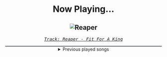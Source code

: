 <div align="center"> 
<h1>Now Playing...</h1>

![Reaper](https://i.scdn.co/image/ab67616d00001e02a492213b964b863a58324381)
--
_<samp><a href="https://open.spotify.com/track/39daVR5fEyW1ontQkLlIgJ">Track: Reaper - Fit For A King</a></samp>_

<div style="border: 1px #4B5054 solid"></div>
<details>
  <summary>
    Previous played songs
  </summary>
  <table>
    <thead>
      <tr>
        <th>
          Artist
        </th>
        <th>
          Song
        </th>
        <th>
          Link
        </th>
      </tr>
    </thead>
    <tbody>
      <tr><td>Fit For A King</td><td>Reaper</td><td><a href="https://open.spotify.com/track/39daVR5fEyW1ontQkLlIgJ">https://open.spotify.com/track/39daVR5fEyW1ontQkLlIgJ</a></td></tr><tr><td>Fit For A King</td><td>Reaper</td><td><a href="https://open.spotify.com/track/39daVR5fEyW1ontQkLlIgJ">https://open.spotify.com/track/39daVR5fEyW1ontQkLlIgJ</a></td></tr><tr><td>Jeris Johnson</td><td>Welcome To Valhalla</td><td><a href="https://open.spotify.com/track/0XfWDMtwSJQCA1mVEyvmgv">https://open.spotify.com/track/0XfWDMtwSJQCA1mVEyvmgv</a></td></tr><tr><td>Jeris Johnson</td><td>Welcome To Valhalla</td><td><a href="https://open.spotify.com/track/0XfWDMtwSJQCA1mVEyvmgv">https://open.spotify.com/track/0XfWDMtwSJQCA1mVEyvmgv</a></td></tr><tr><td>Jeris Johnson</td><td>Welcome To Valhalla</td><td><a href="https://open.spotify.com/track/0XfWDMtwSJQCA1mVEyvmgv">https://open.spotify.com/track/0XfWDMtwSJQCA1mVEyvmgv</a></td></tr><tr><td>Galleons</td><td>Dungeon Dweller</td><td><a href="https://open.spotify.com/track/1xLONgkpP2dUCST67uJZic">https://open.spotify.com/track/1xLONgkpP2dUCST67uJZic</a></td></tr><tr><td>Jeris Johnson</td><td>Here's To The Years</td><td><a href="https://open.spotify.com/track/3wUHuEg7LWUdaN5vCFG1Cq">https://open.spotify.com/track/3wUHuEg7LWUdaN5vCFG1Cq</a></td></tr><tr><td>Jeris Johnson</td><td>Welcome To Valhalla</td><td><a href="https://open.spotify.com/track/0XfWDMtwSJQCA1mVEyvmgv">https://open.spotify.com/track/0XfWDMtwSJQCA1mVEyvmgv</a></td></tr><tr><td>Jeris Johnson</td><td>When The Darkness Comes</td><td><a href="https://open.spotify.com/track/6b1z0YOAobJHJNUXGml6i5">https://open.spotify.com/track/6b1z0YOAobJHJNUXGml6i5</a></td></tr><tr><td>Jeris Johnson</td><td>The Story Of Our Lives</td><td><a href="https://open.spotify.com/track/3EIH4AJu0eGSVNp768Mrb6">https://open.spotify.com/track/3EIH4AJu0eGSVNp768Mrb6</a></td></tr><tr><td>Jeris Johnson</td><td>Dragonborn</td><td><a href="https://open.spotify.com/track/1D6fYq6e4AlBpxzuJplc9Y">https://open.spotify.com/track/1D6fYq6e4AlBpxzuJplc9Y</a></td></tr><tr><td>Jeris Johnson</td><td>Finish Line</td><td><a href="https://open.spotify.com/track/1ee4Z6Ax40DZo6Armil3Zc">https://open.spotify.com/track/1ee4Z6Ax40DZo6Armil3Zc</a></td></tr><tr><td>Jeris Johnson</td><td>Kiss From A Rose</td><td><a href="https://open.spotify.com/track/6rgY99hSrusqBEgOv1vxTj">https://open.spotify.com/track/6rgY99hSrusqBEgOv1vxTj</a></td></tr><tr><td>Jeris Johnson</td><td>Ode to Metal</td><td><a href="https://open.spotify.com/track/1x9JLT0AzZ2k3PMhQdoKse">https://open.spotify.com/track/1x9JLT0AzZ2k3PMhQdoKse</a></td></tr><tr><td>Jeris Johnson</td><td>Eat, Drink, War, Repeat!</td><td><a href="https://open.spotify.com/track/7uNseeshlT7ENXD9C6NMn9">https://open.spotify.com/track/7uNseeshlT7ENXD9C6NMn9</a></td></tr><tr><td>Jeris Johnson</td><td>Not A Person (Freak)</td><td><a href="https://open.spotify.com/track/3Auqv7kCZNwXgVDRhRneQM">https://open.spotify.com/track/3Auqv7kCZNwXgVDRhRneQM</a></td></tr><tr><td>Jeris Johnson</td><td>John</td><td><a href="https://open.spotify.com/track/2Y3ASbe10PAhs9qHpzns95">https://open.spotify.com/track/2Y3ASbe10PAhs9qHpzns95</a></td></tr><tr><td>Jeris Johnson</td><td>Down With The Dynasty</td><td><a href="https://open.spotify.com/track/5rKHak2dDHHPNHr5XkkltQ">https://open.spotify.com/track/5rKHak2dDHHPNHr5XkkltQ</a></td></tr><tr><td>Jeris Johnson</td><td>Siren Song</td><td><a href="https://open.spotify.com/track/6WGMCZ7my1DJxbP7ouMEIN">https://open.spotify.com/track/6WGMCZ7my1DJxbP7ouMEIN</a></td></tr><tr><td>Jeris Johnson</td><td>Here's To The Years</td><td><a href="https://open.spotify.com/track/3wUHuEg7LWUdaN5vCFG1Cq">https://open.spotify.com/track/3wUHuEg7LWUdaN5vCFG1Cq</a></td></tr>
    </tbody>
  </table>
</details>

</div>
